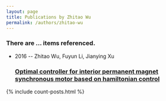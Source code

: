 ```yaml
---
layout: page
title: Publications by Zhitao Wu
permalink: /authors/zhitao-wu
---
```


<h3 id="number-posts">There are ... items referenced.</h3>
<ul class="post-list">
<li><span class='post-meta'>2016 -- Zhitao Wu, Fuyun Li, Jianying Xu</span><h3><a class='post-link' href="{{ site.baseurl }}/optimal-controller-for-interior-permanent-magnet-synchronous-motor-based-on-hamiltonian-control">Optimal controller for interior permanent magnet synchronous motor based on hamiltonian control</a></h3></li>

</ul>
{% include count-posts.html %}
